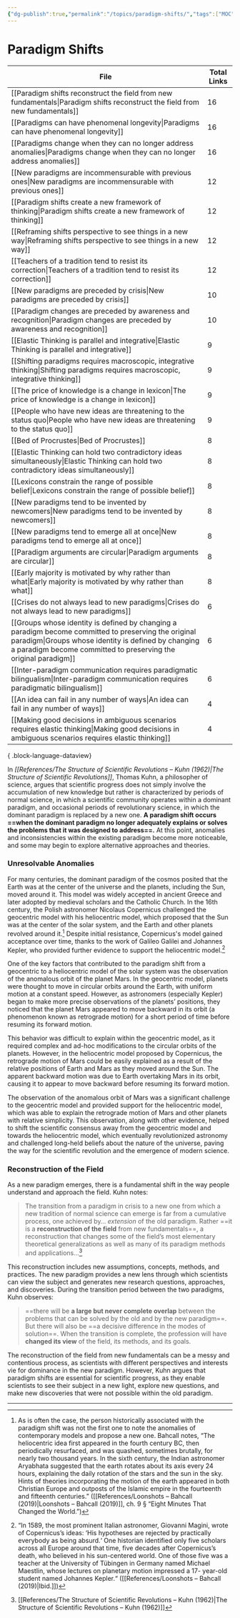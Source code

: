 ```yaml
---
{"dg-publish":true,"permalink":"/topics/paradigm-shifts/","tags":["MOC"]}
---
```


# Paradigm Shifts

| File                                                                                                                                                                                                                              | Total Links |
| --------------------------------------------------------------------------------------------------------------------------------------------------------------------------------------------------------------------------------- | ----------- |
| [[Paradigm shifts reconstruct the field from new fundamentals\|Paradigm shifts reconstruct the field from new fundamentals]]                                                                                                   | 16          |
| [[Paradigms can have phenomenal longevity\|Paradigms can have phenomenal longevity]]                                                                                                                                           | 16          |
| [[Paradigms change when they can no longer address anomalies\|Paradigms change when they can no longer address anomalies]]                                                                                                     | 16          |
| [[New paradigms are incommensurable with previous ones\|New paradigms are incommensurable with previous ones]]                                                                                                                 | 12          |
| [[Paradigm shifts create a new framework of thinking\|Paradigm shifts create a new framework of thinking]]                                                                                                                     | 12          |
| [[Reframing shifts perspective to see things in a new way\|Reframing shifts perspective to see things in a new way]]                                                                                                           | 12          |
| [[Teachers of a tradition tend to resist its correction\|Teachers of a tradition tend to resist its correction]]                                                                                                               | 12          |
| [[New paradigms are preceded by crisis\|New paradigms are preceded by crisis]]                                                                                                                                                 | 10          |
| [[Paradigm changes are preceded by awareness and recognition\|Paradigm changes are preceded by awareness and recognition]]                                                                                                     | 10          |
| [[Elastic Thinking is parallel and integrative\|Elastic Thinking is parallel and integrative]]                                                                                                                                 | 9           |
| [[Shifting paradigms requires macroscopic, integrative thinking\|Shifting paradigms requires macroscopic, integrative thinking]]                                                                                               | 9           |
| [[The price of knowledge is a change in lexicon\|The price of knowledge is a change in lexicon]]                                                                                                                               | 9           |
| [[People who have new ideas are threatening to the status quo\|People who have new ideas are threatening to the status quo]]                                                                                                   | 9           |
| [[Bed of Procrustes\|Bed of Procrustes]]                                                                                                                                                                                       | 8           |
| [[Elastic Thinking can hold two contradictory ideas simultaneously\|Elastic Thinking can hold two contradictory ideas simultaneously]]                                                                                         | 8           |
| [[Lexicons constrain the range of possible belief\|Lexicons constrain the range of possible belief]]                                                                                                                           | 8           |
| [[New paradigms tend to be invented by newcomers\|New paradigms tend to be invented by newcomers]]                                                                                                                             | 8           |
| [[New paradigms tend to emerge all at once\|New paradigms tend to emerge all at once]]                                                                                                                                         | 8           |
| [[Paradigm arguments are circular\|Paradigm arguments are circular]]                                                                                                                                                           | 8           |
| [[Early majority is motivated by why rather than what\|Early majority is motivated by why rather than what]]                                                                                                                   | 8           |
| [[Crises do not always lead to new paradigms\|Crises do not always lead to new paradigms]]                                                                                                                                     | 6           |
| [[Groups whose identity is defined by changing a paradigm become committed to preserving the original paradigm\|Groups whose identity is defined by changing a paradigm become committed to preserving the original paradigm]] | 6           |
| [[Inter-paradigm communication requires paradigmatic bilingualism\|Inter-paradigm communication requires paradigmatic bilingualism]]                                                                                           | 6           |
| [[An idea can fail in any number of ways\|An idea can fail in any number of ways]]                                                                                                                                             | 4           |
| [[Making good decisions in ambiguous scenarios requires elastic thinking\|Making good decisions in ambiguous scenarios requires elastic thinking]]                                                                             | 4           |

{ .block-language-dataview}


In *[[References/The Structure of Scientific Revolutions – Kuhn (1962)\|The Structure of Scientific Revolutions]]*, Thomas Kuhn, a philosopher of science, argues that scientific progress does not simply involve the accumulation of new knowledge but rather is characterized by periods of normal science, in which a scientific community operates within a dominant paradigm, and occasional periods of revolutionary science, in which the dominant paradigm is replaced by a new one. **A paradigm shift occurs ==when the dominant paradigm no longer adequately explains or solves the problems that it was designed to address==.** At this point, anomalies and inconsistencies within the existing paradigm become more noticeable, and some may begin to explore alternative approaches and theories.

### Unresolvable Anomalies

For many centuries, the dominant paradigm of the cosmos posited that the Earth was at the center of the universe and the planets, including the Sun, moved around it. This model was widely accepted in ancient Greece and later adopted by medieval scholars and the Catholic Church. In the 16th century, the Polish astronomer Nicolaus Copernicus challenged the geocentric model with his heliocentric model, which proposed that the Sun was at the center of the solar system, and the Earth and other planets revolved around it.[^1] Despite initial resistance, Copernicus's model gained acceptance over time, thanks to the work of Galileo Galilei and Johannes Kepler, who provided further evidence to support the heliocentric model.[^2] 

One of the key factors that contributed to the paradigm shift from a geocentric to a heliocentric model of the solar system was the observation of the anomalous orbit of the planet Mars. In the geocentric model, planets were thought to move in circular orbits around the Earth, with uniform motion at a constant speed. However, as astronomers (especially Kepler) began to make more precise observations of the planets’ positions, they noticed that the planet Mars appeared to move backward in its orbit (a phenomenon known as retrograde motion) for a short period of time before resuming its forward motion.

This behavior was difficult to explain within the geocentric model, as it required complex and ad-hoc modifications to the circular orbits of the planets. However, in the heliocentric model proposed by Copernicus, the retrograde motion of Mars could be easily explained as a result of the relative positions of Earth and Mars as they moved around the Sun. The apparent backward motion was due to Earth overtaking Mars in its orbit, causing it to appear to move backward before resuming its forward motion.

The observation of the anomalous orbit of Mars was a significant challenge to the geocentric model and provided support for the heliocentric model, which was able to explain the retrograde motion of Mars and other planets with relative simplicity. This observation, along with other evidence, helped to shift the scientific consensus away from the geocentric model and towards the heliocentric model, which eventually revolutionized astronomy and challenged long-held beliefs about the nature of the universe, paving the way for the scientific revolution and the emergence of modern science.

### Reconstruction of the Field

As a new paradigm emerges, there is a fundamental shift in the way people understand and approach the field. Kuhn notes:

> The transition from a paradigm in crisis to a new one from which a new tradition of normal science can emerge is far from a cumulative process, one achieved by… _extension_ of the old paradigm. Rather ==it is a **reconstruction of the field** from new fundamentals==, a reconstruction that changes some of the field’s most elementary theoretical generalizations as well as many of its paradigm methods and applications…[^3]

This reconstruction includes new assumptions, concepts, methods, and practices. The new paradigm provides a new lens through which scientists can view the subject and generates new research questions, approaches, and discoveries. During the transition period between the two paradigms, Kuhn observes:

> ==there will be **a large but never complete overlap** between the problems that can be solved by the old and by the new paradigm==. But there will also be ==a decisive difference in the modes of solution==. When the transition is complete, the profession will have **changed its view** of the field, its methods, and its goals.

The reconstruction of the field from new fundamentals can be a messy and contentious process, as scientists with different perspectives and interests vie for dominance in the new paradigm. However, Kuhn argues that paradigm shifts are essential for scientific progress, as they enable scientists to see their subject in a new light, explore new questions, and make new discoveries that were not possible within the old paradigm.

---

[^1]: As is often the case, the person historically associated with the paradigm shift was not the first one to note the anomalies of contemporary models and propose a new one. Bahcall notes, “The heliocentric idea first appeared in the fourth century BC, then periodically resurfaced, and was quashed, sometimes brutally, for nearly two thousand years. In the sixth century, the Indian astronomer Aryabhata suggested that the earth rotates about its axis every 24 hours, explaining the daily rotation of the stars and the sun in the sky. Hints of theories incorporating the motion of the earth appeared in both Christian Europe and outposts of the Islamic empire in the fourteenth and fifteenth centuries.” ([[References/Loonshots – Bahcall (2019)\|Loonshots – Bahcall (2019)]], ch. 9 § “Eight Minutes That Changed the World.”)
[^2]: “In 1589, the most prominent Italian astronomer, Giovanni Magini, wrote of Copernicus’s ideas: ‘His hypotheses are rejected by practically everybody as being absurd.‘ One historian identified only five scholars across all Europe around that time, five decades after Copernicus’s death, who believed in his sun-centered world. One of those five was a teacher at the University of Tübingen in Germany named Michael Maestlin, whose lectures on planetary motion impressed a 17- year-old student named Johannes Kepler.“ ([[References/Loonshots – Bahcall (2019)\|Ibid.]])
[^3]: [[References/The Structure of Scientific Revolutions – Kuhn (1962)\|The Structure of Scientific Revolutions – Kuhn (1962)]]